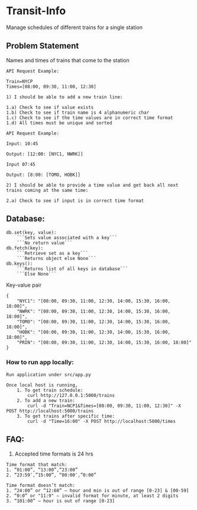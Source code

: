 # Transit-Info

Manage schedules of different trains for a single station

## Problem Statement

Names and times of trains that come to the station

```
API Request Example:

Train=NYCP
Times=[08:00, 09:30, 11:00, 12:30]

1) I should be able to add a new train line: 

1.a) Check to see if value exists 
1.b) Check to see if train name is 4 alphanumeric char
1.c) Check to see if the time values are in correct time format
1.d) All times must be unique and sorted

```

```
API Request Example:

Input: 10:45

Output: [12:00: [NYC1, NWRK]]

Input 07:45

Output: [8:00: [TOMO, HOBK]]

2) I should be able to provide a time value and get back all next trains coming at the same time: 

2.a) Check to see if input is in correct time format
```

## Database:

```
db.set(key, value):
    ```Sets value associated with a key```
    ```No return value```
db.fetch(key):
    ```Retrieve set as a key```
    ```Returns object else None```
db.keys():
    ```Returns list of all keys in database```
    ```Else None```
```

Key-value pair

```
{
    "NYC1": "[08:00, 09:30, 11:00, 12:30, 14:00, 15:30, 16:00, 18:00]",
    "NWRK": "[08:00, 09:30, 11:00, 12:30, 14:00, 15:30, 16:00, 18:00]",
    "TOMO": "[08:00, 09:30, 11:00, 12:30, 14:00, 15:30, 16:00, 18:00]",
    "HOBK": "[08:00, 09:30, 11:00, 12:30, 14:00, 15:30, 16:00, 18:00]",
    "PRIN": "[08:00, 09:30, 11:00, 12:30, 14:00, 15:30, 16:00, 18:00]"
}  
```

### How to run app locally:
```
Run application under src/app.py

Once local host is running, 
    1. To get train schedule: 
        curl http://127.0.0.1:5000/trains
    2. To add a new train:
        curl -d "Train=NCP1&Times=[08:00, 09:30, 11:00, 12:30]" -X POST http://localhost:5000/trains
    3. To get trains after specific time:
        curl -d "Time=16:00" -X POST http://localhost:5000/times 
```

## FAQ:
1) Accepted time formats is 24 hrs 
```
Time format that match:
1. “01:00”, “13:00”,“23:00”
2. “23:59″,”15:00”, “00:00″,”0:00”

Time format doesn’t match:
1. “24:00” or “12:60” – hour and min is out of range [0-23] & [00-59]
2. “0:0” or "11:9" – invalid format for minute, at least 2 digits
3. “101:00” – hour is out of range [0-23]
```
